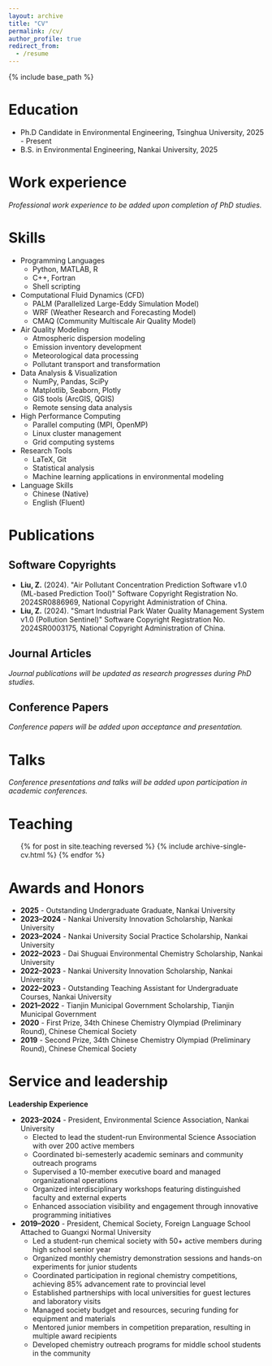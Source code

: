 ```yaml
---
layout: archive
title: "CV"
permalink: /cv/
author_profile: true
redirect_from:
  - /resume
---
```


{% include base_path %}

Education
======
* Ph.D Candidate in Environmental Engineering, Tsinghua University, 2025 - Present
* B.S. in Environmental Engineering, Nankai University, 2025

Work experience
======
<!-- Work experience content temporarily hidden
* Spring 2024: Academic Pages Collaborator
  * GitHub University
  * Duties includes: Updates and improvements to template
  * Supervisor: The Users
* Fall 2015: Research Assistant
  * GitHub University
  * Duties included: Merging pull requests
  * Supervisor: Professor Hub
* Summer 2015: Research Assistant
  * GitHub University
  * Duties included: Tagging issues
  * Supervisor: Professor Git
End of hidden content -->

*Professional work experience to be added upon completion of PhD studies.*

Skills
======
* Programming Languages
  * Python, MATLAB, R
  * C++, Fortran
  * Shell scripting
* Computational Fluid Dynamics (CFD)
  * PALM (Parallelized Large-Eddy Simulation Model)
  * WRF (Weather Research and Forecasting Model)
  * CMAQ (Community Multiscale Air Quality Model)
* Air Quality Modeling
  * Atmospheric dispersion modeling
  * Emission inventory development
  * Meteorological data processing
  * Pollutant transport and transformation
* Data Analysis & Visualization
  * NumPy, Pandas, SciPy
  * Matplotlib, Seaborn, Plotly
  * GIS tools (ArcGIS, QGIS)
  * Remote sensing data analysis
* High Performance Computing
  * Parallel computing (MPI, OpenMP)
  * Linux cluster management
  * Grid computing systems
* Research Tools
  * LaTeX, Git
  * Statistical analysis
  * Machine learning applications in environmental modeling
* Language Skills
  * Chinese (Native)
  * English (Fluent)
 
Publications
======

## Software Copyrights
* **Liu, Z.** (2024). "Air Pollutant Concentration Prediction Software v1.0 (ML-based Prediction Tool)" Software Copyright Registration No. 2024SR0886969, National Copyright Administration of China.
* **Liu, Z.** (2024). "Smart Industrial Park Water Quality Management System v1.0 (Pollution Sentinel)" Software Copyright Registration No. 2024SR0003175, National Copyright Administration of China.

## Journal Articles
*Journal publications will be updated as research progresses during PhD studies.*

## Conference Papers  
*Conference papers will be added upon acceptance and presentation.*

<!-- 
Note: Jekyll automatic publication generation is currently disabled.
All publications are manually maintained above.
-->
<!--
<ul>{% for post in site.publications reversed %}
  {% include archive-single-cv.html %}
{% endfor %}</ul>
-->
  
Talks
======
*Conference presentations and talks will be added upon participation in academic conferences.*

<!--
  <ul>{% for post in site.talks reversed %}
    {% include archive-single-talk-cv.html  %}
  {% endfor %}</ul>
-->

Teaching
======
  <ul>{% for post in site.teaching reversed %}
    {% include archive-single-cv.html %}
  {% endfor %}</ul>

Awards and Honors
======
* **2025** - Outstanding Undergraduate Graduate, Nankai University
* **2023–2024** - Nankai University Innovation Scholarship, Nankai University
* **2023–2024** - Nankai University Social Practice Scholarship, Nankai University  
* **2022–2023** - Dai Shuguai Environmental Chemistry Scholarship, Nankai University
* **2022–2023** - Nankai University Innovation Scholarship, Nankai University
* **2022–2023** - Outstanding Teaching Assistant for Undergraduate Courses, Nankai University
* **2021–2022** - Tianjin Municipal Government Scholarship, Tianjin Municipal Government
* **2020** - First Prize, 34th Chinese Chemistry Olympiad (Preliminary Round), Chinese Chemical Society
* **2019** - Second Prize, 34th Chinese Chemistry Olympiad (Preliminary Round), Chinese Chemical Society

Service and leadership
======
**Leadership Experience**
* **2023–2024** - President, Environmental Science Association, Nankai University
  * Elected to lead the student-run Environmental Science Association with over 200 active members
  * Coordinated bi-semesterly academic seminars and community outreach programs
  * Supervised a 10-member executive board and managed organizational operations
  * Organized interdisciplinary workshops featuring distinguished faculty and external experts
  * Enhanced association visibility and engagement through innovative programming initiatives
* **2019–2020** - President, Chemical Society, Foreign Language School Attached to Guangxi Normal University
  * Led a student-run chemical society with 50+ active members during high school senior year
  * Organized monthly chemistry demonstration sessions and hands-on experiments for junior students
  * Coordinated participation in regional chemistry competitions, achieving 85% advancement rate to provincial level
  * Established partnerships with local universities for guest lectures and laboratory visits
  * Managed society budget and resources, securing funding for equipment and materials
  * Mentored junior members in competition preparation, resulting in multiple award recipients
  * Developed chemistry outreach programs for middle school students in the community
